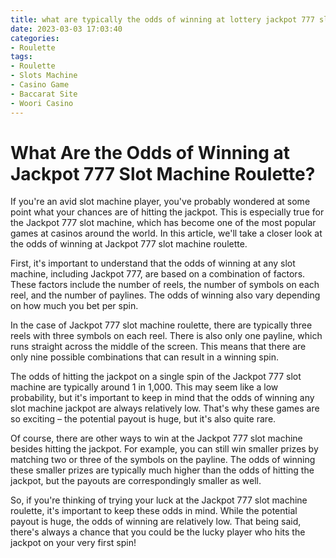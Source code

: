 ```yaml
---
title: what are typically the odds of winning at lottery jackpot 777 slot machine roulette
date: 2023-03-03 17:03:40
categories:
- Roulette
tags:
- Roulette
- Slots Machine
- Casino Game
- Baccarat Site
- Woori Casino
---
```

# What Are the Odds of Winning at Jackpot 777 Slot Machine Roulette?

If you're an avid slot machine player, you've probably wondered at some point what your chances are of hitting the jackpot. This is especially true for the Jackpot 777 slot machine, which has become one of the most popular games at casinos around the world. In this article, we'll take a closer look at the odds of winning at Jackpot 777 slot machine roulette.

First, it's important to understand that the odds of winning at any slot machine, including Jackpot 777, are based on a combination of factors. These factors include the number of reels, the number of symbols on each reel, and the number of paylines. The odds of winning also vary depending on how much you bet per spin.

In the case of Jackpot 777 slot machine roulette, there are typically three reels with three symbols on each reel. There is also only one payline, which runs straight across the middle of the screen. This means that there are only nine possible combinations that can result in a winning spin.

The odds of hitting the jackpot on a single spin of the Jackpot 777 slot machine are typically around 1 in 1,000. This may seem like a low probability, but it's important to keep in mind that the odds of winning any slot machine jackpot are always relatively low. That's why these games are so exciting – the potential payout is huge, but it's also quite rare.

Of course, there are other ways to win at the Jackpot 777 slot machine besides hitting the jackpot. For example, you can still win smaller prizes by matching two or three of the symbols on the payline. The odds of winning these smaller prizes are typically much higher than the odds of hitting the jackpot, but the payouts are correspondingly smaller as well.

So, if you're thinking of trying your luck at the Jackpot 777 slot machine roulette, it's important to keep these odds in mind. While the potential payout is huge, the odds of winning are relatively low. That being said, there's always a chance that you could be the lucky player who hits the jackpot on your very first spin!
